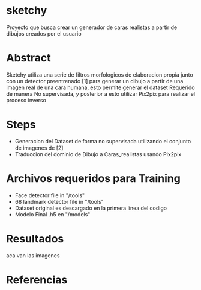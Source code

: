 # sketchy
Proyecto que busca crear un generador de caras realistas a partir de dibujos creados por el usuario

# Abstract
Sketchy utiliza una serie de filtros morfologicos de elaboracion propia junto con un detector preentrenado [1] para generar un dibujo a partir de una imagen real de una cara humana, esto permite generar el dataset Requerido de manera No supervisada, y posterior a esto utilizar Pix2pix para realizar el proceso inverso

# Steps
* Generacion del Dataset de forma no supervisada utilizando el conjunto de imagenes de [2]
* Traduccion del dominio de Dibujo a Caras_realistas usando Pix2pix

# Archivos requeridos para Training 
* Face detector file in "/tools"
* 68 landmark detector file in "/tools"
* Dataset original es descargado en la primera linea del codigo 
* Modelo Final .h5 en "/models"

# Resultados 
aca van las imagenes

# Referencias
